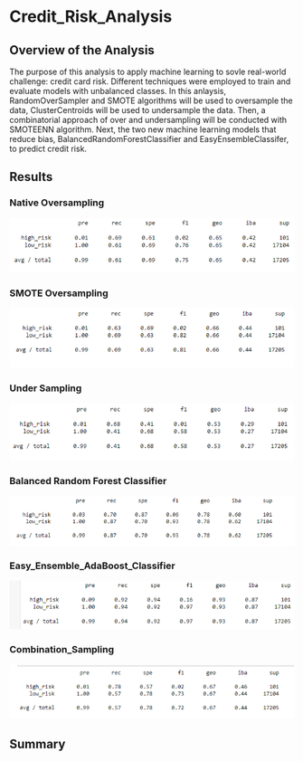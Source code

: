 # Credit_Risk_Analysis

## Overview of the Analysis
The purpose of this analysis to apply machine learning to sovle real-world challenge: credit card risk. Different techniques were employed to train and evaluate models with unbalanced classes. In this anlaysis, RandomOverSampler and SMOTE algorithms will be used to oversample the data, ClusterCentroids will be used to undersample the data. Then, a combinatorial approach of over and undersampling will be conducted with SMOTEENN algorithm. Next, the two new machine learning models that reduce bias, BalancedRandomForestClassifier and EasyEnsembleClassifer, to predict credit risk.

## Results

### Native Oversampling

![](Images/Native_Oversampling.PNG)



### SMOTE Oversampling

![](Images/SMOTE_Oversampling.PNG)

### Under Sampling

![](Images/Under_Sampling.PNG)

### Balanced Random Forest Classifier
![](Images/Balanced_Random_forest_Classifier.PNG)

### Easy_Ensemble_AdaBoost_Classifier
![](Images/Easy_Ensemble_AdaBoost_Classifier.PNG)

### Combination_Sampling
![](Images/Combination_Sampling.PNG)




## Summary
